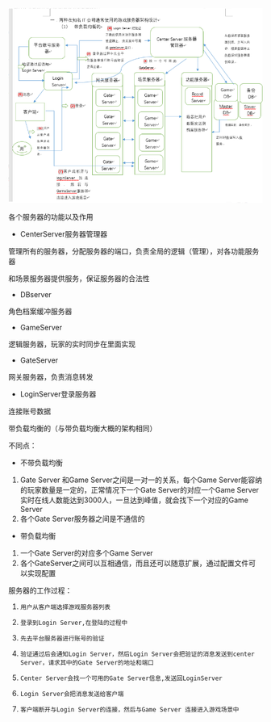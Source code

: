 ![png](..\images/游戏服务器.png)

各个服务器的功能以及作用

-  CenterServer服务器管理器

管理所有的服务器，分配服务器的端口，负责全局的逻辑（管理），对各功能服务器

和场景服务器提供服务，保证服务器的合法性

-  DBserver

角色档案缓冲服务器

-   GameServer

逻辑服务器，玩家的实时同步在里面实现

-  GateServer

网关服务器，负责消息转发

- LoginServer登录服务器

连接账号数据

带负载均衡的（与带负载均衡大概的架构相同）

不同点：

-   不带负载均衡

1.   Gate Server 和Game Server之间是一对一的关系，每个Game Server能容纳的玩家数量是一定的，正常情况下一个Gate Server的对应一个Game Server实时在线人数能达到3000人，一旦达到峰值，就会找下一个对应的Game Server
2.   各个Gate Server服务器之间是不通信的



- 带负载均衡

1.  一个Gate Server的对应多个Game Server
2.  各个GateServer之间可以互相通信，而且还可以随意扩展，通过配置文件可以实现配置

服务器的工作过程：

1)     用户从客户端选择游戏服务器列表

2)     登录到Login Server,在登陆的过程中

3)     先去平台服务器进行账号的验证

4)     验证通过后会通知Login Server，然后Login Server会把验证的消息发送到center Server，请求其中的Gate Server的地址和端口

5)     Center Server会找一个可用的Gate Server信息,发送回LoginServer

6)     Login Server会把消息发送给客户端

7)     客户端断开与Login Server的连接，然后与Game Server 连接进入游戏场景中